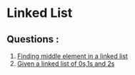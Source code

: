 # Linked List

## Questions :

1.  [Finding middle element in a linked list](/Finding_middle_element_in_a_linked_list.md)
2.   [Given a linked list of 0s,1s and 2s](/Given_a_linked_list_of_0s,1s_and_2s.md)
